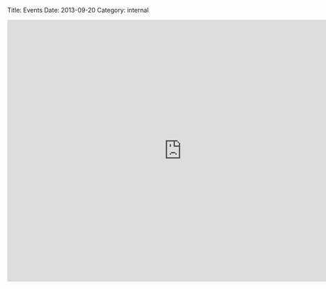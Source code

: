 Title: Events
Date: 2013-09-20
Category: internal

<iframe src="https://www.google.com/calendar/embed?src=utexasacm%40gmail.com&ctz=America/Chicago" style="border: 0" width="800" height="600" frameborder="0" scrolling="no"></iframe>

